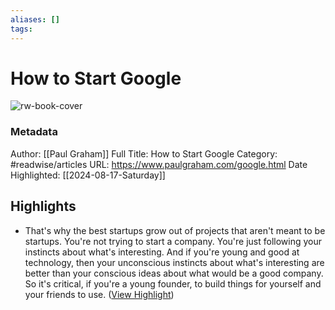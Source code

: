 ```yaml
---
aliases: []
tags:
---
```

# How to Start Google

![rw-book-cover](http://ycombinator.com/arc/arc.png)
### Metadata
Author: [[Paul Graham]]
Full Title: How to Start Google
Category: #readwise/articles
URL: https://www.paulgraham.com/google.html
Date Highlighted: [[2024-08-17-Saturday]]

## Highlights
- That's why the best startups grow out of projects that aren't meant to be startups. You're not trying to start a company. You're just following your instincts about what's interesting. And if you're young and good at technology, then your unconscious instincts about what's interesting are better than your conscious ideas about what would be a good company. 
  So it's critical, if you're a young founder, to build things for yourself and your friends to use. ([View Highlight](https://read.readwise.io/read/01j5gfsbbd487yq73rsfhtk1cr))

